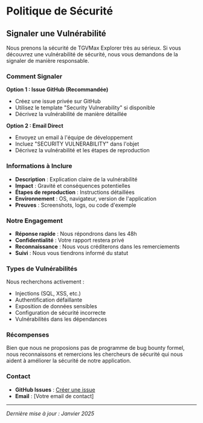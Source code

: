 # Politique de Sécurité

## Signaler une Vulnérabilité

Nous prenons la sécurité de TGVMax Explorer très au sérieux. Si vous découvrez une vulnérabilité de sécurité, nous vous demandons de la signaler de manière responsable.

### Comment Signaler

**Option 1 : Issue GitHub (Recommandée)**
- Créez une issue privée sur GitHub
- Utilisez le template "Security Vulnerability" si disponible
- Décrivez la vulnérabilité de manière détaillée

**Option 2 : Email Direct**
- Envoyez un email à l'équipe de développement
- Incluez "SECURITY VULNERABILITY" dans l'objet
- Décrivez la vulnérabilité et les étapes de reproduction

### Informations à Inclure

- **Description** : Explication claire de la vulnérabilité
- **Impact** : Gravité et conséquences potentielles
- **Étapes de reproduction** : Instructions détaillées
- **Environnement** : OS, navigateur, version de l'application
- **Preuves** : Screenshots, logs, ou code d'exemple

### Notre Engagement

- **Réponse rapide** : Nous répondrons dans les 48h
- **Confidentialité** : Votre rapport restera privé
- **Reconnaissance** : Nous vous créditerons dans les remerciements
- **Suivi** : Nous vous tiendrons informé du statut

### Types de Vulnérabilités

Nous recherchons activement :
- Injections (SQL, XSS, etc.)
- Authentification défaillante
- Exposition de données sensibles
- Configuration de sécurité incorrecte
- Vulnérabilités dans les dépendances

### Récompenses

Bien que nous ne proposions pas de programme de bug bounty formel, nous reconnaissons et remercions les chercheurs de sécurité qui nous aident à améliorer la sécurité de notre application.

### Contact

- **GitHub Issues** : [Créer une issue](https://github.com/tr6tan/tgvmax-explorer/issues)
- **Email** : [Votre email de contact]

---

*Dernière mise à jour : Janvier 2025*
